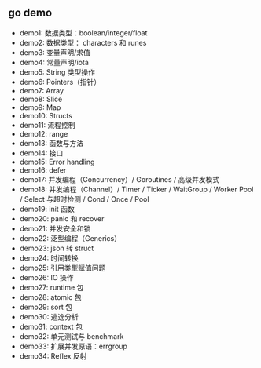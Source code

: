 ## go demo

- demo1: 数据类型：boolean/integer/float
- demo2: 数据类型： characters 和 runes
- demo3: 变量声明/求值
- demo4: 常量声明/iota
- demo5: String 类型操作
- demo6: Pointers（指针）
- demo7: Array
- demo8: Slice
- demo9: Map
- demo10: Structs
- demo11: 流程控制
- demo12: range
- demo13: 函数与方法
- demo14: 接口
- demo15: Error handling
- demo16: defer
- demo17: 并发编程（Concurrency）/ Goroutines / 高级并发模式
- demo18: 并发编程（Channel）/ Timer / Ticker / WaitGroup / Worker Pool / Select 与超时检测 / Cond / Once / Pool
- demo19: init 函数
- demo20: panic 和 recover
- demo21: 并发安全和锁
- demo22: 泛型编程（Generics）
- demo23: json 转 struct
- demo24: 时间转换
- demo25: 引用类型赋值问题
- demo26: IO 操作
- demo27: runtime 包
- demo28: atomic 包
- demo29: sort 包
- demo30: 逃逸分析
- demo31: context 包
- demo32: 单元测试与 benchmark
- demo33: 扩展并发原语：errgroup
- demo34: Reflex 反射
